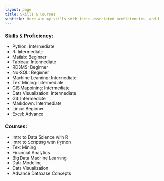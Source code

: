 ```yaml
---
layout: page
title: Skills & Courses
subtitle: Here are my skills with their associated proficiencies, and Data Science courses I've taken 
---
```


### Skills & Proficiency:
* Python: Intermediate
* R: Intermediate
* Matlab: Beginner
* Tableau: Intermediate
* RDBMS: Beginner
* No-SQL: Beginner
* Machine Learning: Intermediate 
* Text Mining: Intermediate
* GIS Mappining: Intermediate
* Data Visualization: Intermediate
* Git: Intermediate
* Markdown: Intermediate
* Linux: Beginner
* Excel: Advance

### Courses:
* Intro to Data Science with R
* Intro to Scripting with Python
* Text Mining
* Financial Analytics
* Big Data Machine Learning 
* Data Modeling
* Data Visualization
* Advance Database Concepts
